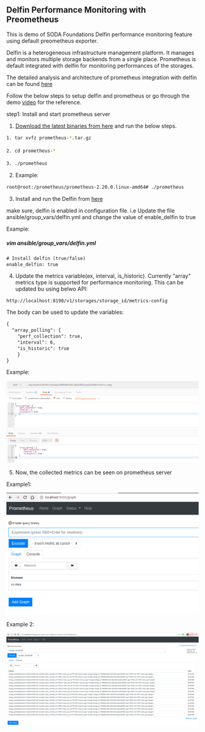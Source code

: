 ## Delfin Performance Monitoring with Preometheus

This is demo of SODA Foundations Delfin performance monitoring feature using default preometheus exporter.


Delfin is a heterogeneous infrastructure management platform. It manages and monitors multiple storage backends from a single place. Prometheus is default integrated with delfin for monitoring performances of the storages.

The detailed analysis and architecture of prometheus integration with delfin can be found [here](https://github.com/sodafoundation/design-specs/blob/dcdee7b67d4a4ee74f065f00b2e93efb22f2493a/specs/SIM/PerfomanceMontoringDesign.md)

Follow the below steps to setup delfin and prometheus or go through the demo [video]() for the reference.

step1: Install and start prometheus server

1. [Download the latest binaries from here](https://prometheus.io/download/) and run the below steps.

  ```sh
  1. tar xvfz prometheus-*.tar.gz

  2. cd prometheus-*

  3. ./prometheus
  ```

2. Example:
```sh
root@root:/prometheus/prometheus-2.20.0.linux-amd64# ./prometheus
```

3. Install and run the Delfin from [here](https://docs.sodafoundation.io/soda-gettingstarted/installation-using-ansible/)

  make sure, delfin is enabled in configuration file. i.e Update the file ansible/group_vars/delfin.yml and change the value of enable_delfin to true

  Example:

  ##### vim ansible/group_vars/delfin.yml
  ```
  # Install delfin (true/false)
  enable_delfin: true
  ```

4. Update the metrics variable(ex, interval, is_historic). Currently "array" metrics type is supported for performance monitoring. This can be updated bu using belwo API:
```
http://localhost:8190/v1/storages/storage_id/metrics-config
```
The body can be used to update the variables:
```
{
  "array_polling": {
    "perf_collection": true,
    "interval": 6,
    "is_historic": true
    }
}
```
Example:

  ![](/DelfinPerformance/metri-config-api.png)

5. Now, the collected metrics can be seen on prometheus server

Example1:

![](/DelfinPerformance/prometheus_dashboard.png)

Example 2:

![](/DelfinPerformance/prometheus_dashboard2.png)
